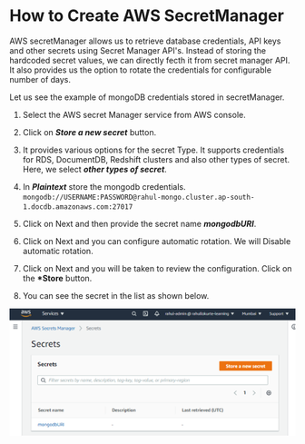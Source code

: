 # How to Create AWS SecretManager

AWS secretManager allows us to retrieve database credentials, API keys and other secrets using Secret Manager API's. Instead of storing the hardcoded secret values, we can directly fecth it from secret manager API. It also provides us the option to rotate the credentials for configurable number of days.

Let us see the example of mongoDB credentials stored in secretManager.

1. Select the AWS secret Manager service from AWS console.

2. Click on **_Store a new secret_** button.

3. It provides various options for the secret Type. It supports credentials for RDS, DocumentDB, Redshift clusters and also other types of secret. Here, we select **_other types of secret_**.

4. In **_Plaintext_** store the mongodb credentials.
   `mongodb://USERNAME:PASSWORD@rahul-mongo.cluster.ap-south-1.docdb.amazonaws.com:27017`

5. Click on Next and then provide the secret name **_mongodbURI_**.

6. Click on Next and you can configure automatic rotation. We will Disable automatic rotation.

7. Click on Next and you will be taken to review the configuration. Click on the **\*Store** button.

8. You can see the secret in the list as shown below.

![store-secret](./store-secret.png)
